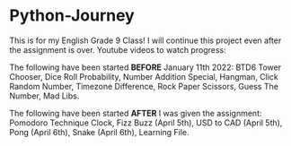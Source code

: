 # Python-Journey
This is for my English Grade 9 Class! I will continue this project even after the assignment is over. Youtube videos to watch progress:

The following have been started **BEFORE** January 11th 2022: BTD6 Tower Chooser, Dice Roll Probability, Number Addition Special, Hangman, Click Random Number, Timezone Difference, Rock Paper Scissors, Guess The Number, Mad Libs.

The following have been started **AFTER** I was given the assignment: Pomodoro Technique Clock, Fizz Buzz (April 5th), USD to CAD (April 5th), Pong (April 6th), Snake (April 6th), Learning File.
